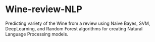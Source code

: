 # Wine-review-NLP

Predicting variety of the Wine from a review using Naive Bayes, SVM, DeepLearning, and Random Forest algorithms for creating Natural Language Processing models.
